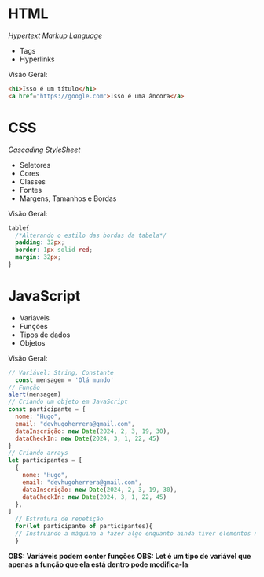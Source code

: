 # HTML
*Hypertext Markup Language*

- Tags
- Hyperlinks 

Visão Geral:

```HTML
<h1>Isso é um título</h1>
<a href="https://google.com">Isso é uma âncora</a>
```

# CSS
*Cascading StyleSheet*

- Seletores
- Cores
- Classes
- Fontes
- Margens, Tamanhos e Bordas

Visão Geral:

```CSS
table{
  /*Alterando o estilo das bordas da tabela*/
  padding: 32px;
  border: 1px solid red;
  margin: 32px;
}
```

# JavaScript

- Variáveis
- Funções
- Tipos de dados
- Objetos 

Visão Geral:

```js
// Variável: String, Constante
  const mensagem = 'Olá mundo'
// Função
alert(mensagem)
// Criando um objeto em JavaScript
const participante = {
  nome: "Hugo",
  email: "devhugoherrera@gmail.com",
  dataInscrição: new Date(2024, 2, 3, 19, 30),
  dataCheckIn: new Date(2024, 3, 1, 22, 45) 
}
// Criando arrays
let participantes = [
  {
    nome: "Hugo",
    email: "devhugoherrera@gmail.com",
    dataInscrição: new Date(2024, 2, 3, 19, 30),
    dataCheckIn: new Date(2024, 3, 1, 22, 45)
  },
]
  // Estrutura de repetição
  for(let participante of participantes){
  // Instruindo a máquina a fazer algo enquanto ainda tiver elementos na lista "participantes"
  }

```

**OBS: Variáveis podem conter funções**
**OBS: Let é um tipo de variável que apenas a função que ela está dentro pode modifica-la**